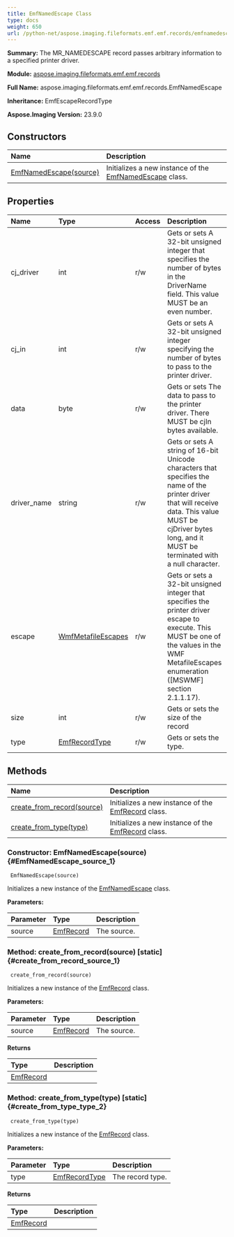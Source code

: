 ```yaml
---
title: EmfNamedEscape Class
type: docs
weight: 650
url: /python-net/aspose.imaging.fileformats.emf.emf.records/emfnamedescape/
---
```


**Summary:** The MR_NAMEDESCAPE record passes arbitrary information to a specified printer driver.

**Module:** [aspose.imaging.fileformats.emf.emf.records](/imaging/python-net/aspose.imaging.fileformats.emf.emf.records/)

**Full Name:** aspose.imaging.fileformats.emf.emf.records.EmfNamedEscape

**Inheritance:** EmfEscapeRecordType

**Aspose.Imaging Version:** 23.9.0

## **Constructors**
| **Name** | **Description** |
| :- | :- |
| [EmfNamedEscape(source)](#EmfNamedEscape_source_1) | Initializes a new instance of the [EmfNamedEscape](/imaging/python-net/aspose.imaging.fileformats.emf.emf.records/emfnamedescape/) class. |
## **Properties**
| **Name** | **Type** | **Access** | **Description** |
| :- | :- | :- | :- |
| cj_driver | int | r/w | Gets or sets A 32-bit unsigned integer that specifies the number of bytes in the<br/>            DriverName field. This value MUST be an even number. |
| cj_in | int | r/w | Gets or sets A 32-bit unsigned integer specifying the number of bytes to pass to the printer driver. |
| data | byte | r/w | Gets or sets The data to pass to the printer driver. There MUST be cjIn bytes available. |
| driver_name | string | r/w | Gets or sets A string of 16-bit Unicode characters that specifies the name of the<br/>            printer driver that will receive data. This value MUST be cjDriver bytes long, and it MUST be<br/>            terminated with a null character. |
| escape | [WmfMetafileEscapes](/imaging/python-net/aspose.imaging.fileformats.wmf.consts/wmfmetafileescapes/) | r/w | Gets or sets a 32-bit unsigned integer that specifies the printer driver escape to<br/>            execute. This MUST be one of the values in the WMF MetafileEscapes enumeration ([MSWMF] section 2.1.1.17). |
| size | int | r/w | Gets or sets the size of the record |
| type | [EmfRecordType](/imaging/python-net/aspose.imaging.fileformats.emf.emf.consts/emfrecordtype/) | r/w | Gets or sets the type. |
## **Methods**
| **Name** | **Description** |
| :- | :- |
| [create_from_record(source)](#create_from_record_source_1) | Initializes a new instance of the [EmfRecord](/imaging/python-net/aspose.imaging.fileformats.emf.emf.records/emfrecord/) class. |
| [create_from_type(type)](#create_from_type_type_2) | Initializes a new instance of the [EmfRecord](/imaging/python-net/aspose.imaging.fileformats.emf.emf.records/emfrecord/) class. |


### Constructor: EmfNamedEscape(source) {#EmfNamedEscape_source_1}


```
 EmfNamedEscape(source) 
```

Initializes a new instance of the [EmfNamedEscape](/imaging/python-net/aspose.imaging.fileformats.emf.emf.records/emfnamedescape/) class.

**Parameters:**

| Parameter | Type | Description |
| :- | :- | :- |
| source | [EmfRecord](/imaging/python-net/aspose.imaging.fileformats.emf.emf.records/emfrecord) | The source. |

### Method: create_from_record(source)  [static] {#create_from_record_source_1}


```
 create_from_record(source) 
```

Initializes a new instance of the [EmfRecord](/imaging/python-net/aspose.imaging.fileformats.emf.emf.records/emfrecord/) class.

**Parameters:**

| Parameter | Type | Description |
| :- | :- | :- |
| source | [EmfRecord](/imaging/python-net/aspose.imaging.fileformats.emf.emf.records/emfrecord) | The source. |

**Returns**

| Type | Description |
| :- | :- |
| [EmfRecord](/imaging/python-net/aspose.imaging.fileformats.emf.emf.records/emfrecord) |  |


### Method: create_from_type(type)  [static] {#create_from_type_type_2}


```
 create_from_type(type) 
```

Initializes a new instance of the [EmfRecord](/imaging/python-net/aspose.imaging.fileformats.emf.emf.records/emfrecord/) class.

**Parameters:**

| Parameter | Type | Description |
| :- | :- | :- |
| type | [EmfRecordType](/imaging/python-net/aspose.imaging.fileformats.emf.emf.consts/emfrecordtype/) | The record type. |

**Returns**

| Type | Description |
| :- | :- |
| [EmfRecord](/imaging/python-net/aspose.imaging.fileformats.emf.emf.records/emfrecord) |  |


